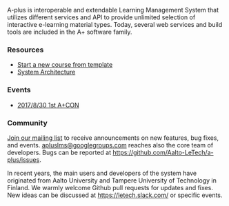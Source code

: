 A-plus is interoperable and extendable Learning Management System
that utilizes different services and API to provide unlimited
selection of interactive e-learning material types. Today, several
web services and build tools are included in the A+ software family.

### Resources

* [Start a new course from template](https://github.com/A-plus-LMS/course-templates)
* [System Architecture](architecture/)

### Events

* [2017/8/30 1st A+CON](events/1st-a-plus-con/)

### Community

[Join our mailing list](https://groups.google.com/forum/#!forum/apluslms) to
receive announcements on new features, bug fixes, and events.
<apluslms@googlegroups.com> reaches also the core team of developers.
Bugs can be reported at <https://github.com/Aalto-LeTech/a-plus/issues>.

In recent years, the main users and developers of the system have originated
from Aalto University and Tampere University of Technology in Finland. We warmly
welcome Github pull requests for updates and fixes. New ideas can be discussed
at <https://letech.slack.com/> or specific events.
